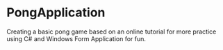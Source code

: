 # PongApplication

Creating a basic pong game based on an online tutorial for more practice using C# and Windows Form Application for fun.
